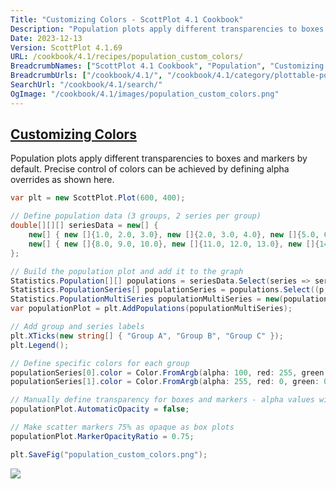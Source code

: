 ```yaml
---
Title: "Customizing Colors - ScottPlot 4.1 Cookbook"
Description: "Population plots apply different transparencies to boxes and markers by default. Precise control of colors can be achieved by defining alpha overrides as shown here."
Date: 2023-12-13
Version: ScottPlot 4.1.69
URL: /cookbook/4.1/recipes/population_custom_colors/
BreadcrumbNames: ["ScottPlot 4.1 Cookbook", "Population", "Customizing Colors"]
BreadcrumbUrls: ["/cookbook/4.1/", "/cookbook/4.1/category/plottable-population", "/cookbook/4.1/recipes/population_custom_colors/"]
SearchUrl: "/cookbook/4.1/search/"
OgImage: "/cookbook/4.1/images/population_custom_colors.png"
---
```


<h2><a id='customizing-colors' href='/cookbook/4.1/recipes/population_custom_colors/'>Customizing Colors</a></h2>

Population plots apply different transparencies to boxes and markers by default. Precise control of colors can be achieved by defining alpha overrides as shown here.

```cs
var plt = new ScottPlot.Plot(600, 400);

// Define population data (3 groups, 2 series per group)
double[][][] seriesData = new[] {
    new[] { new []{1.0, 2.0, 3.0}, new []{2.0, 3.0, 4.0}, new []{5.0, 6.0, 7.0} },
    new[] { new []{8.0, 9.0, 10.0}, new []{11.0, 12.0, 13.0}, new []{14.0, 15.0, 16.0} }
};

// Build the population plot and add it to the graph
Statistics.Population[][] populations = seriesData.Select(series => series.Select(seriesData => new Statistics.Population(seriesData)).ToArray()).ToArray();
Statistics.PopulationSeries[] populationSeries = populations.Select((p, i) => new Statistics.PopulationSeries(p, seriesLabel: $"Series {i}")).ToArray();
Statistics.PopulationMultiSeries populationMultiSeries = new(populationSeries.ToArray());
var populationPlot = plt.AddPopulations(populationMultiSeries);

// Add group and series labels
plt.XTicks(new string[] { "Group A", "Group B", "Group C" });
plt.Legend();

// Define specific colors for each group
populationSeries[0].color = Color.FromArgb(alpha: 100, red: 255, green: 0, blue: 0);
populationSeries[1].color = Color.FromArgb(alpha: 255, red: 0, green: 0, blue: 255);

// Manually define transparency for boxes and markers - alpha values will now be set using the series colors
populationPlot.AutomaticOpacity = false;

// Make scatter markers 75% as opaque as box plots
populationPlot.MarkerOpacityRatio = 0.75;

plt.SaveFig("population_custom_colors.png");
```

<img src='../../images/population_custom_colors.png' class='d-block mx-auto my-5' />


